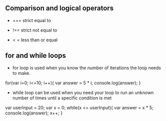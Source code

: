 ## Comparison and logical operators
- === strict equal to
- !== strict not equal to

- < = less than or equal

## for and while loops
- for loop is used when you know the number of iterations the loop needs to make.

for(var i=0; i<=10; i++){
	var answer = 5 * i;
  console.log(answer);
}

- while loop can be used when you need your loop to run an unknown number of times until a specific condition is met

var userInput = 20;
var x = 0;
while(x <= userInput){
	var answer = x * 5;
  console.log(answer);
  x++;
}
